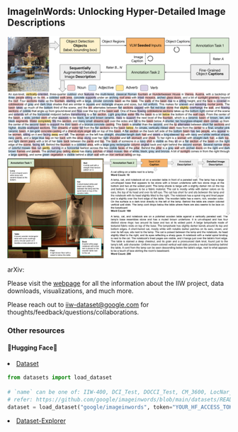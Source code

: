 <h2>ImageInWords: Unlocking Hyper-Detailed Image Descriptions</h2> 

<img src="static/images/Abstract/1.png">
<img src="static/images/Abstract/2.png">

arXiv: 

Please visit the [webpage](https://google.github.io/imageinwords) for all the information about the IIW project, data downloads, visualizations, and much more.

Please reach out to iiw-dataset@google.com for thoughts/feedback/questions/collaborations.

<h3>Other resources</h3>

<h4>&#129303;Hugging Face&#129303;</h4>

<li><a href="https://huggingface.co/datasets/google/imageinwords">Dataset</a></li>

```python
from datasets import load_dataset

# `name` can be one of: IIW-400, DCI_Test, DOCCI_Test, CM_3600, LocNar_Eval
# refer: https://github.com/google/imageinwords/blob/main/datasets/README.md
dataset = load_dataset("google/imageinwords", token="YOUR_HF_ACCESS_TOKEN", name="IIW-400")
```

<li><a href="https://huggingface.co/spaces/google/imageinwords-explorer">Dataset-Explorer</a></li>


